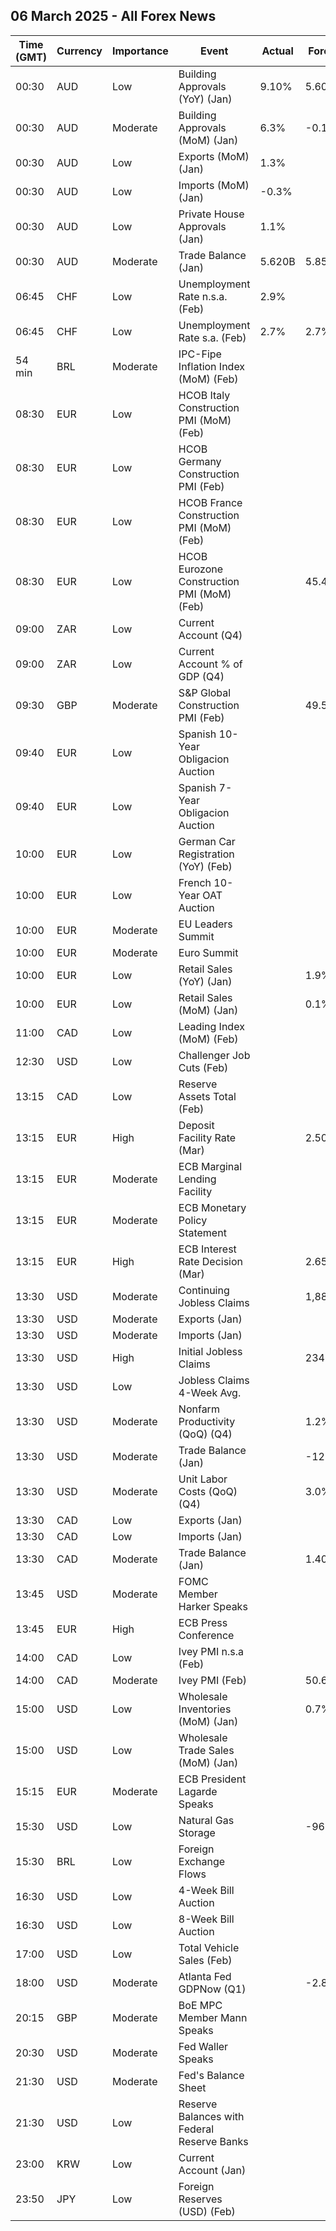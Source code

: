 ## 06 March 2025 - All Forex News

| Time (GMT) | Currency | Importance | Event | Actual | Forecast | Previous |
|------|----------|------------|-------|--------|----------|----------|
| 00:30 | AUD | Low | Building Approvals (YoY) (Jan) | 9.10% | 5.60% | 10.10% |
| 00:30 | AUD | Moderate | Building Approvals (MoM) (Jan) | 6.3% | -0.1% | 1.7% |
| 00:30 | AUD | Low | Exports (MoM) (Jan) | 1.3% |  | 1.2% |
| 00:30 | AUD | Low | Imports (MoM) (Jan) | -0.3% |  | 5.9% |
| 00:30 | AUD | Low | Private House Approvals (Jan) | 1.1% |  | -2.8% |
| 00:30 | AUD | Moderate | Trade Balance (Jan) | 5.620B | 5.850B | 4.920B |
| 06:45 | CHF | Low | Unemployment Rate n.s.a. (Feb) | 2.9% |  | 3.0% |
| 06:45 | CHF | Low | Unemployment Rate s.a. (Feb) | 2.7% | 2.7% | 2.7% |
| 54 min | BRL | Moderate | IPC-Fipe Inflation Index (MoM) (Feb) |  |  | 0.24% |
| 08:30 | EUR | Low | HCOB Italy Construction PMI (MoM) (Feb) |  |  | 50.9 |
| 08:30 | EUR | Low | HCOB Germany Construction PMI (Feb) |  |  | 42.5 |
| 08:30 | EUR | Low | HCOB France Construction PMI (MoM) (Feb) |  |  | 44.5 |
| 08:30 | EUR | Low | HCOB Eurozone Construction PMI (MoM) (Feb) |  | 45.4 | 45.4 |
| 09:00 | ZAR | Low | Current Account (Q4) |  |  | -70.8B |
| 09:00 | ZAR | Low | Current Account % of GDP (Q4) |  |  | -1.00% |
| 09:30 | GBP | Moderate | S&P Global Construction PMI (Feb) |  | 49.5 | 48.1 |
| 09:40 | EUR | Low | Spanish 10-Year Obligacion Auction |  |  | 2.920% |
| 09:40 | EUR | Low | Spanish 7-Year Obligacion Auction |  |  | 2.705% |
| 10:00 | EUR | Low | German Car Registration (YoY) (Feb) |  |  | -2.8% |
| 10:00 | EUR | Low | French 10-Year OAT Auction |  |  | 3.15% |
| 10:00 | EUR | Moderate | EU Leaders Summit |  |  |  |
| 10:00 | EUR | Moderate | Euro Summit |  |  |  |
| 10:00 | EUR | Low | Retail Sales (YoY) (Jan) |  | 1.9% | 1.9% |
| 10:00 | EUR | Low | Retail Sales (MoM) (Jan) |  | 0.1% | -0.2% |
| 11:00 | CAD | Low | Leading Index (MoM) (Feb) |  |  | 0.28% |
| 12:30 | USD | Low | Challenger Job Cuts (Feb) |  |  | 49.795K |
| 13:15 | CAD | Low | Reserve Assets Total (Feb) |  |  | 117.9B |
| 13:15 | EUR | High | Deposit Facility Rate (Mar) |  | 2.50% | 2.75% |
| 13:15 | EUR | Moderate | ECB Marginal Lending Facility |  |  | 3.15% |
| 13:15 | EUR | Moderate | ECB Monetary Policy Statement |  |  |  |
| 13:15 | EUR | High | ECB Interest Rate Decision (Mar) |  | 2.65% | 2.90% |
| 13:30 | USD | Moderate | Continuing Jobless Claims |  | 1,880K | 1,862K |
| 13:30 | USD | Moderate | Exports (Jan) |  |  | 266.50B |
| 13:30 | USD | Moderate | Imports (Jan) |  |  | 364.90B |
| 13:30 | USD | High | Initial Jobless Claims |  | 234K | 242K |
| 13:30 | USD | Low | Jobless Claims 4-Week Avg. |  |  | 224.00K |
| 13:30 | USD | Moderate | Nonfarm Productivity (QoQ) (Q4) |  | 1.2% | 2.2% |
| 13:30 | USD | Moderate | Trade Balance (Jan) |  | -128.30B | -98.40B |
| 13:30 | USD | Moderate | Unit Labor Costs (QoQ) (Q4) |  | 3.0% | 0.8% |
| 13:30 | CAD | Low | Exports (Jan) |  |  | 69.46B |
| 13:30 | CAD | Low | Imports (Jan) |  |  | 68.76B |
| 13:30 | CAD | Moderate | Trade Balance (Jan) |  | 1.40B | 0.71B |
| 13:45 | USD | Moderate | FOMC Member Harker Speaks |  |  |  |
| 13:45 | EUR | High | ECB Press Conference |  |  |  |
| 14:00 | CAD | Low | Ivey PMI n.s.a (Feb) |  |  | 46.2 |
| 14:00 | CAD | Moderate | Ivey PMI (Feb) |  | 50.6 | 47.1 |
| 15:00 | USD | Low | Wholesale Inventories (MoM) (Jan) |  | 0.7% | 0.7% |
| 15:00 | USD | Low | Wholesale Trade Sales (MoM) (Jan) |  |  | 1.0% |
| 15:15 | EUR | Moderate | ECB President Lagarde Speaks |  |  |  |
| 15:30 | USD | Low | Natural Gas Storage |  | -96B | -261B |
| 15:30 | BRL | Low | Foreign Exchange Flows |  |  | 1.668B |
| 16:30 | USD | Low | 4-Week Bill Auction |  |  | 4.235% |
| 16:30 | USD | Low | 8-Week Bill Auction |  |  | 4.235% |
| 17:00 | USD | Low | Total Vehicle Sales (Feb) |  |  | 15.60M |
| 18:00 | USD | Moderate | Atlanta Fed GDPNow (Q1) |  | -2.8% | -2.8% |
| 20:15 | GBP | Moderate | BoE MPC Member Mann Speaks |  |  |  |
| 20:30 | USD | Moderate | Fed Waller Speaks |  |  |  |
| 21:30 | USD | Moderate | Fed's Balance Sheet |  |  | 6,766B |
| 21:30 | USD | Low | Reserve Balances with Federal Reserve Banks |  |  | 3.380T |
| 23:00 | KRW | Low | Current Account (Jan) |  |  | 12.37B |
| 23:50 | JPY | Low | Foreign Reserves (USD) (Feb) |  |  | 1,240.6B |
